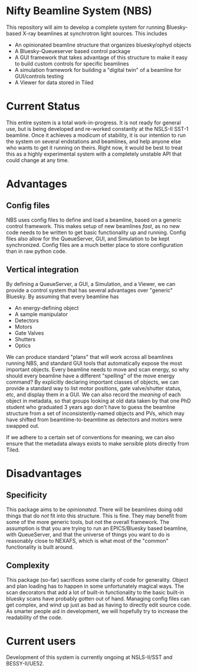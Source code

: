 # Nifty Beamline System (NBS)

This repository will aim to develop a complete system for running Bluesky-based X-ray beamlines at synchrotron light sources. This includes
* An opinionated beamline structure that organizes bluesky/ophyd objects
* A Bluesky-Queueserver based control package
* A GUI framework that takes advantage of this structure to make it easy to build custom controls for specific beamlines
* A simulation framework for building a "digital twin" of a beamline for GUI/controls testing
* A Viewer for data stored in Tiled

# Current Status
This entire system is a total work-in-progress. It is not ready for general use, but is being developed and re-worked constantly at the NSLS-II SST-1 beamline. Once it achieves a modicum of stability, it is our intention to run the system on several endstations and beamlines, and help anyone else who wants to get it running on theirs. Right now, it would be best to treat this as a highly experimental system with a completely unstable API that could change at any time.

# Advantages
## Config files
NBS uses config files to define and load a beamline, based on a generic control framework. This makes setup of new beamlines _fast_, as no new code needs to be written to get basic functionality up and running. Config files also allow for the QueueServer, GUI, and Simulation to be kept synchronized. Config files are a much better place to store configuration than in raw python code.

## Vertical integration
By defining a QueueServer, a GUI, a Simulation, and a Viewer, we can provide a control system that has several advantages over "generic" Bluesky. By assuming that every beamline has
* An energy-defining object
* A sample manipulator
* Detectors
* Motors
* Gate Valves
* Shutters
* Optics

We can produce standard "plans" that will work across all beamlines running NBS, and standard GUI tools that automatically expose the most important objects. Every beamline needs to move and scan energy, so why should every beamline have a different "spelling" of the move energy command? By explicitly declaring important classes of objects, we can provide a standard way to list motor positions, gate valve/shutter status, etc, and display them in a GUI. We can also record the _meaning_ of each object in metadata, so that groups looking at old data taken by that one PhD student who graduated 3 years ago don't have to guess the beamline structure from a set of inconsistently-named objects and PVs, which may have shifted from beamtime-to-beamtime as detectors and motors were swapped out.

If we adhere to a certain set of conventions for meaning, we can also ensure that the metadata always exists to make sensible plots directly from Tiled. 

# Disadvantages
## Specificity
This package aims to be _opinionated_. There will be beamlines doing odd things that do _not_ fit into this structure. This is fine. They may benefit from some of the more generic tools, but not the overall framework. The assumption is that you are trying to run an EPICS/Bluesky based beamline, with QueueServer, and that the universe of things you want to do is reasonably close to NEXAFS, which is what most of the "common" functionality is built around.

## Complexity
This package (so-far) sacrifices some clarity of code for generality. Object and plan loading has to happen in some unfortunately magical ways. The scan decorators that add a lot of built-in functionality to the basic built-in bluesky scans have probably gotten out of hand. Managing config files can get complex, and wind up just as bad as having to directly edit source code. As smarter people aid in development, we will hopefully try to increase the readability of the code.

# Current users
Development of this system is currently ongoing at NSLS-II/SST and BESSY-II/UE52.
